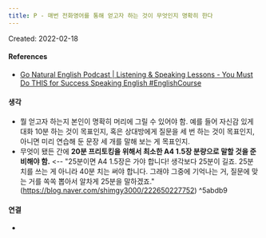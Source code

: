 ```yaml
---
title: P - 매번 전화영어를 통해 얻고자 하는 것이 무엇인지 명확히 한다
---
```


Created: 2022-02-18

>

#### References
- [Go Natural English Podcast | Listening & Speaking Lessons - You Must Do THIS for Success Speaking English #EnglishCourse](https://podcasts.google.com/feed/aHR0cDovL2dvbmF0dXJhbGVuZ2xpc2gubGlic3luLmNvbS9yc3M/episode/NTFmZTNiN2YtNzU5NS00NDk2LTkyMWUtNTQzMDgwMGRlYWNj?sa=X&ved=0CAUQkfYCahcKEwjIsuLc9ob2AhUAAAAAHQAAAAAQAQ)

#### 생각
- 뭘 얻고자 하는지 본인이 명확히 머리에 그릴 수 있어야 함. 예를 들어 자신감 있게 대화 10분 하는 것이 목표인지, 혹은 상대방에게 질문을 세 번 하는 것이 목표인지, 아니면 미리 연습해 둔 문장 세 개를 말해 보는 게 목표인지.
- 무엇이 됐든 간에 **20분 프리토킹을 위해서 최소한 A4 1.5장 분량으로 말할 것을 준비해야 함.** <-- "25분이면 A4 1.5장은 가야 합니다! 생각보다 25분이 길죠. 25분 치를 쓰는 게 아니라 40분 치는 써야 합니다. 그래야 그중에 기억나는 거, 질문에 맞는 거를 쏙쏙 뽑아서 알차게 25분을 말하겠죠."(https://blog.naver.com/shimgy3000/222650227752) ^5abdb9

#### 연결
- 